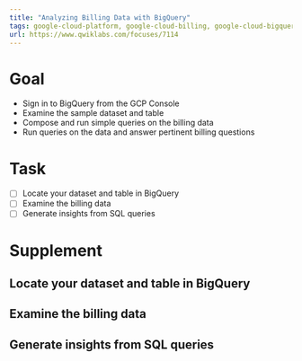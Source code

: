 ```yaml
---
title: "Analyzing Billing Data with BigQuery"
tags: google-cloud-platform, google-cloud-billing, google-cloud-bigquery
url: https://www.qwiklabs.com/focuses/7114
---
```


# Goal
- Sign in to BigQuery from the GCP Console
- Examine the sample dataset and table
- Compose and run simple queries on the billing data
- Run queries on the data and answer pertinent billing questions

# Task
- [ ] Locate your dataset and table in BigQuery
- [ ] Examine the billing data
- [ ] Generate insights from SQL queries

# Supplement
## Locate your dataset and table in BigQuery
## Examine the billing data
## Generate insights from SQL queries
